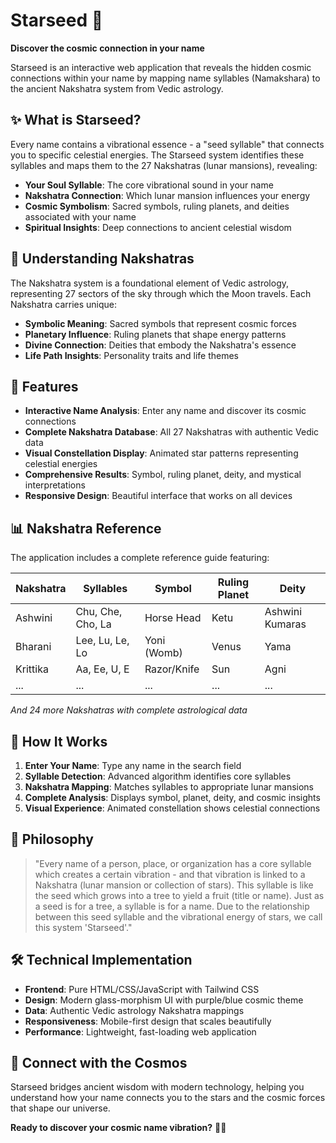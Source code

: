 # Starseed 🌟

**Discover the cosmic connection in your name**

Starseed is an interactive web application that reveals the hidden cosmic connections within your name by mapping name syllables (Namakshara) to the ancient Nakshatra system from Vedic astrology.

## ✨ What is Starseed?

Every name contains a vibrational essence - a "seed syllable" that connects you to specific celestial energies. The Starseed system identifies these syllables and maps them to the 27 Nakshatras (lunar mansions), revealing:

- **Your Soul Syllable**: The core vibrational sound in your name
- **Nakshatra Connection**: Which lunar mansion influences your energy
- **Cosmic Symbolism**: Sacred symbols, ruling planets, and deities associated with your name
- **Spiritual Insights**: Deep connections to ancient celestial wisdom

## 🌙 Understanding Nakshatras

The Nakshatra system is a foundational element of Vedic astrology, representing 27 sectors of the sky through which the Moon travels. Each Nakshatra carries unique:

- **Symbolic Meaning**: Sacred symbols that represent cosmic forces
- **Planetary Influence**: Ruling planets that shape energy patterns
- **Divine Connection**: Deities that embody the Nakshatra's essence
- **Life Path Insights**: Personality traits and life themes

## 🚀 Features

- **Interactive Name Analysis**: Enter any name and discover its cosmic connections
- **Complete Nakshatra Database**: All 27 Nakshatras with authentic Vedic data
- **Visual Constellation Display**: Animated star patterns representing celestial energies
- **Comprehensive Results**: Symbol, ruling planet, deity, and mystical interpretations
- **Responsive Design**: Beautiful interface that works on all devices

## 📊 Nakshatra Reference

The application includes a complete reference guide featuring:

| Nakshatra | Syllables | Symbol | Ruling Planet | Deity |
|-----------|-----------|--------|---------------|-------|
| Ashwini | Chu, Che, Cho, La | Horse Head | Ketu | Ashwini Kumaras |
| Bharani | Lee, Lu, Le, Lo | Yoni (Womb) | Venus | Yama |
| Krittika | Aa, Ee, U, E | Razor/Knife | Sun | Agni |
| ... | ... | ... | ... | ... |

*And 24 more Nakshatras with complete astrological data*

## 🎯 How It Works

1. **Enter Your Name**: Type any name in the search field
2. **Syllable Detection**: Advanced algorithm identifies core syllables
3. **Nakshatra Mapping**: Matches syllables to appropriate lunar mansions
4. **Complete Analysis**: Displays symbol, planet, deity, and cosmic insights
5. **Visual Experience**: Animated constellation shows celestial connections

## 🌟 Philosophy

> "Every name of a person, place, or organization has a core syllable which creates a certain vibration - and that vibration is linked to a Nakshatra (lunar mansion or collection of stars). This syllable is like the seed which grows into a tree to yield a fruit (title or name). Just as a seed is for a tree, a syllable is for a name. Due to the relationship between this seed syllable and the vibrational energy of stars, we call this system 'Starseed'."

## 🛠️ Technical Implementation

- **Frontend**: Pure HTML/CSS/JavaScript with Tailwind CSS
- **Design**: Modern glass-morphism UI with purple/blue cosmic theme
- **Data**: Authentic Vedic astrology Nakshatra mappings
- **Responsiveness**: Mobile-first design that scales beautifully
- **Performance**: Lightweight, fast-loading web application

## 🌌 Connect with the Cosmos

Starseed bridges ancient wisdom with modern technology, helping you understand how your name connects you to the stars and the cosmic forces that shape our universe.

**Ready to discover your cosmic name vibration?** 🚀✨
